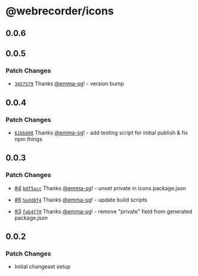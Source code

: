 # @webrecorder/icons

## 0.0.6

## 0.0.5

### Patch Changes

- [`3457579`](https://github.com/webrecorder/hickory/commit/34575798d72da80abd57c02deb1c05dd96bf0810) Thanks [@emma-sg](https://github.com/emma-sg)! - version bump

## 0.0.4

### Patch Changes

- [`61bb698`](https://github.com/webrecorder/hickory/commit/61bb698bdcbac408a3f824cab4d024bda317a6ff) Thanks [@emma-sg](https://github.com/emma-sg)! - add testing script for initial publish & fix npm things

## 0.0.3

### Patch Changes

- [#4](https://github.com/webrecorder/hickory/pull/4) [`bdf5acc`](https://github.com/webrecorder/hickory/commit/bdf5acc2e87c737e509174876a6aade541291dbb) Thanks [@emma-sg](https://github.com/emma-sg)! - unset private in icons package.json

- [#6](https://github.com/webrecorder/hickory/pull/6) [`5edd8f4`](https://github.com/webrecorder/hickory/commit/5edd8f4d1e01a829fa532c9fac75fb07a528e5a8) Thanks [@emma-sg](https://github.com/emma-sg)! - update build scripts

- [#3](https://github.com/webrecorder/hickory/pull/3) [`fab4f70`](https://github.com/webrecorder/hickory/commit/fab4f7039425cc8639241df443335e2740bf7777) Thanks [@emma-sg](https://github.com/emma-sg)! - remove "private" field from generated package.json

## 0.0.2

### Patch Changes

- Initial changeset setup
